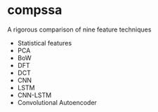 # compssa
A rigorous comparison of nine feature techniques
- Statistical features
- PCA
- BoW
- DFT
- DCT
- CNN
- LSTM
- CNN-LSTM
- Convolutional Autoencoder
